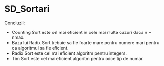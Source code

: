 # SD_Sortari

Concluzii:
- Counting Sort este cel mai eficient in cele mai multe cazuri daca n = nmax. 
- Baza lui Radix Sort trebuie sa fie foarte mare pentru numere mari pentru ca algoritmul sa fie eficient.
- Radix Sort este cel mai eficient algoritm pentru integers.
- Tim Sort este cel mai eficient algoritm pentru orice tip de numar.
